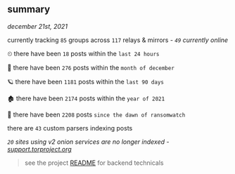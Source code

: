 
## summary
_december 21st, 2021_

currently tracking `85` groups across `117` relays & mirrors - _`49` currently online_

⏲ there have been `18` posts within the `last 24 hours`

🦈 there have been `276` posts within the `month of december`

🪐 there have been `1181` posts within the `last 90 days`

🏚 there have been `2174` posts within the `year of 2021`

🦕 there have been `2208` posts `since the dawn of ransomwatch`

there are `43` custom parsers indexing posts

_`20` sites using v2 onion services are no longer indexed - [support.torproject.org](https://support.torproject.org/onionservices/v2-deprecation/)_

> see the project [README](https://github.com/thetanz/ransomwatch#ransomwatch--) for backend technicals

